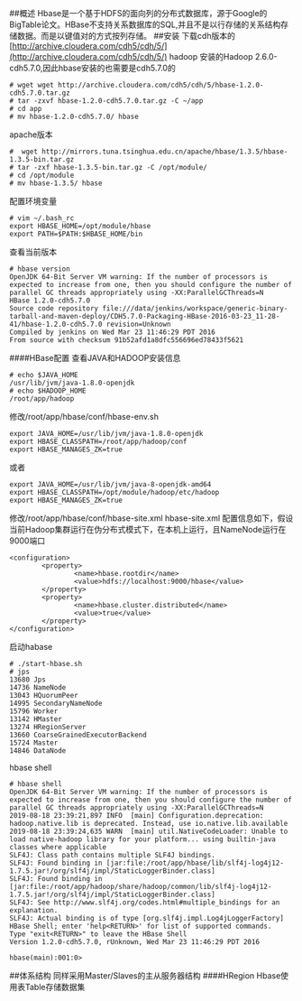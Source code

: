 ##概述
Hbase是一个基于HDFS的面向列的分布式数据库，源于Google的BigTable论文。HBase不支持关系数据库的SQL,并且不是以行存储的关系结构存储数据。而是以键值对的方式按列存储。
##安装
下载cdh版本的 [http://archive.cloudera.com/cdh5/cdh/5/](http://archive.cloudera.com/cdh5/cdh/5/)
hadoop 安装的Hadoop 2.6.0-cdh5.7.0,因此hbase安装的也需要是cdh5.7.0的
```shell
# wget wget http://archive.cloudera.com/cdh5/cdh/5/hbase-1.2.0-cdh5.7.0.tar.gz
# tar -zxvf hbase-1.2.0-cdh5.7.0.tar.gz -C ~/app
# cd app
# mv hbase-1.2.0-cdh5.7.0/ hbase
```
apache版本
```
#  wget http://mirrors.tuna.tsinghua.edu.cn/apache/hbase/1.3.5/hbase-1.3.5-bin.tar.gz
# tar -zxf hbase-1.3.5-bin.tar.gz -C /opt/module/
# cd /opt/module
# mv hbase-1.3.5/ hbase
```
配置环境变量
```shell
# vim ~/.bash_rc
export HBASE_HOME=/opt/module/hbase
export PATH=$PATH:$HBASE_HOME/bin
```
查看当前版本
```shell 
# hbase version
OpenJDK 64-Bit Server VM warning: If the number of processors is expected to increase from one, then you should configure the number of parallel GC threads appropriately using -XX:ParallelGCThreads=N
HBase 1.2.0-cdh5.7.0
Source code repository file:///data/jenkins/workspace/generic-binary-tarball-and-maven-deploy/CDH5.7.0-Packaging-HBase-2016-03-23_11-28-41/hbase-1.2.0-cdh5.7.0 revision=Unknown
Compiled by jenkins on Wed Mar 23 11:46:29 PDT 2016
From source with checksum 91b52afd1a8dfc556696ed78433f5621
```
####HBase配置
查看JAVA和HADOOP安装信息
```shell
# echo $JAVA_HOME
/usr/lib/jvm/java-1.8.0-openjdk
# echo $HADOOP_HOME
/root/app/hadoop
```
修改/root/app/hbase/conf/hbase-env.sh
```
export JAVA_HOME=/usr/lib/jvm/java-1.8.0-openjdk
export HBASE_CLASSPATH=/root/app/hadoop/conf
export HBASE_MANAGES_ZK=true
```
或者
```
export JAVA_HOME=/usr/lib/jvm/java-8-openjdk-amd64
export HBASE_CLASSPATH=/opt/module/hadoop/etc/hadoop
export HBASE_MANAGES_ZK=true 
```
修改/root/app/hbase/conf/hbase-site.xml
hbase-site.xml 配置信息如下，假设当前Hadoop集群运行在伪分布式模式下，在本机上运行，且NameNode运行在9000端口
```
<configuration>
        <property>
                <name>hbase.rootdir</name>
                <value>hdfs://localhost:9000/hbase</value>
        </property>
        <property>
                <name>hbase.cluster.distributed</name>
                <value>true</value>
        </property>
</configuration>
```
启动habase
```
# ./start-hbase.sh
# jps
13680 Jps
14736 NameNode
13043 HQuorumPeer
14995 SecondaryNameNode
15796 Worker
13142 HMaster
13274 HRegionServer
13660 CoarseGrainedExecutorBackend
15724 Master
14846 DataNode
```
hbase shell
```
# hbase shell
OpenJDK 64-Bit Server VM warning: If the number of processors is expected to increase from one, then you should configure the number of parallel GC threads appropriately using -XX:ParallelGCThreads=N
2019-08-18 23:39:21,897 INFO  [main] Configuration.deprecation: hadoop.native.lib is deprecated. Instead, use io.native.lib.available
2019-08-18 23:39:24,635 WARN  [main] util.NativeCodeLoader: Unable to load native-hadoop library for your platform... using builtin-java classes where applicable
SLF4J: Class path contains multiple SLF4J bindings.
SLF4J: Found binding in [jar:file:/root/app/hbase/lib/slf4j-log4j12-1.7.5.jar!/org/slf4j/impl/StaticLoggerBinder.class]
SLF4J: Found binding in [jar:file:/root/app/hadoop/share/hadoop/common/lib/slf4j-log4j12-1.7.5.jar!/org/slf4j/impl/StaticLoggerBinder.class]
SLF4J: See http://www.slf4j.org/codes.html#multiple_bindings for an explanation.
SLF4J: Actual binding is of type [org.slf4j.impl.Log4jLoggerFactory]
HBase Shell; enter 'help<RETURN>' for list of supported commands.
Type "exit<RETURN>" to leave the HBase Shell
Version 1.2.0-cdh5.7.0, rUnknown, Wed Mar 23 11:46:29 PDT 2016

hbase(main):001:0>
```
##体系结构
同样采用Master/Slaves的主从服务器结构
####HRegion
Hbase使用表Table存储数据集
